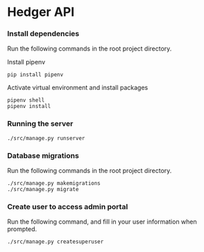 # Hedger API

### Install dependencies

Run the following commands in the root project directory.

Install pipenv

```
pip install pipenv
```

Activate virtual environment and install packages
```
pipenv shell
pipenv install
```

### Running the server

```
./src/manage.py runserver
```

### Database migrations

Run the following commands in the root project directory.

```
./src/manage.py makemigrations
./src/manage.py migrate
```

### Create user to access admin portal

Run the following command, and fill in your user information when prompted.

```
./src/manage.py createsuperuser
```
